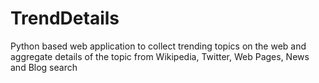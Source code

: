 TrendDetails
============

Python based web application to collect trending topics on the web and aggregate details of the topic from Wikipedia, Twitter, Web Pages, News and Blog search